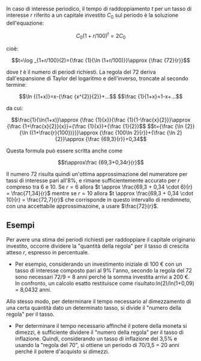 In caso di interesse periodico, il tempo di raddoppiamento $t$ per un tasso di interesse $r$ riferito a un capitale investito $C_0$ sul periodo è la soluzione dell'equazione:

<p align="center">

$$C_0(1+r/100)^{t}=2C_0$$

</p>

cioè:

<p align="center">
$$t=\log _{1+r/100}(2)={\frac {1}{\ln (1+r/100)}}\approx {\frac {72}{r}}$$
</p>

dove _t_ è il numero di periodi richiesti.
La regola del 72 deriva dall'espansione di Taylor del logaritmo e dell'inverso, troncate al secondo termine:
<p align="center">
$$\ln {(1+x)}=x-{\frac {x^{2}}{2}}+...$$
$$\frac {1}{1+x}=1-x+...$$
</p>
da cui:
<p align="center">
$$\frac{1}{\ln(1+x)}\approx {\frac {1}{x}}{\frac {1}{1-\frac{x}{2}}}\approx {\frac {1+\frac{x}{2}}{x}}={\frac {1}{x}}+{\frac {1}{2}}$$
$$t={\frac {\ln {2}}{\ln {(1+\frac{r}{100})}}}\approx {\frac {100\ln 2}{r}}+{\frac {\ln 2}{2}}\approx {\frac {69,3}{r}}+0,34$$
</p>
Questa formula può essere scritta anche come
<p align="center">
$$t\approx\frac {69,3+0,34r}{r}$$
</p>

Il numero 72 risulta quindi un'ottima approssimazione del numeratore per tassi di interesse pari all'8%, e rimane sufficientemente accurato per $r$ compreso tra 6 e 10. Se $r=6$ allora $t \approx \frac{69,3 + 0,34 \cdot 6}{r} = \frac{71,34}{r}$
mentre se $r=10$ allora $t \approx \frac{69,3 + 0,34 \cdot 10}{r} = \frac{72,7}{r}$ che corrisponde in questo intervallo di rendimneto, con una accettabile approssimazoine, a usare $\frac{72}{r}$.

## Esempi
Per avere una stima dei periodi richiesti per raddoppiare il capitale originario investito, occorre dividere la "quantità della regola" per il tasso di crescita atteso $r$, espresso in percentuale.

- Per esempio, considerando un investimento iniziale di 100 € con un tasso di interesse composto pari al 9% l'anno, secondo la regola del 72 sono necessari 72/9 = 8 anni perché la somma investita arrivi a 200 €. In confronto, un calcolo esatto restituisce come risultato:ln(2)/ln(1+0,09) = 8,0432 anni.  

Allo stesso modo, per determinare il tempo necessario al dimezzamento di una certa quantità dato un determinato tasso, si divide il "numero della regola" per il tasso.
- Per determinare il tempo necessario affinché il potere della moneta si dimezzi, è sufficiente dividere il "numero della regola" per il tasso di inflazione. Quindi, considerando un tasso di inflazione del 3,5% e usando la "regola del 70", si ottiene un periodo di 70/3,5 = 20 anni perché il potere d'acquisto si dimezzi.
